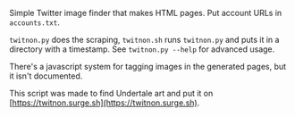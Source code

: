 Simple Twitter image finder that makes HTML pages. Put account URLs in `accounts.txt`.

`twitnon.py` does the scraping, `twitnon.sh` runs `twitnon.py` and puts it in a directory with a timestamp. See `twitnon.py --help` for advanced usage.

There's a javascript system for tagging images in the generated pages, but it isn't documented.

This script was made to find Undertale art and put it on [https://twitnon.surge.sh](https://twitnon.surge.sh).
